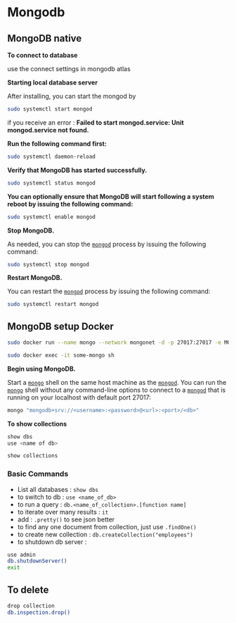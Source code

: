 # Mongodb

## MongoDB native

**To connect to database**

use the connect settings in mongodb atlas

**Starting local database server**

After installing, you can start the mongod by

```sh
sudo systemctl start mongod
```

if you receive an error : **Failed to start mongod.service: Unit mongod.service not found.**

**Run the following command first:**

```sh
sudo systemctl daemon-reload
```

**Verify that MongoDB has started successfully.**

```sh
sudo systemctl status mongod
```

**You can optionally ensure that MongoDB will start following a system reboot by issuing the following command:**

```sh
sudo systemctl enable mongod
```

**Stop MongoDB.**

As needed, you can stop the [`mongod`](https://docs.mongodb.com/manual/reference/program/mongod/#bin.mongod) process by issuing the following command:

```sh
sudo systemctl stop mongod
```

**Restart MongoDB.**

You can restart the [`mongod`](https://docs.mongodb.com/manual/reference/program/mongod/#bin.mongod) process by issuing the following command:

```sh
sudo systemctl restart mongod
```

## MongoDB setup Docker
```sh
sudo docker run --name mongo --network mongonet -d -p 27017:27017 -e MONGO_INITDB_ROOT_USERNAME=admin -e MONGO_INITDB_ROOT_PASSWORD=pass mongo

sudo docker exec -it some-mongo sh
```

**Begin using MongoDB.**

Start a [`mongo`](https://docs.mongodb.com/manual/reference/program/mongo/#bin.mongo) shell on the same host machine as the [`mongod`](https://docs.mongodb.com/manual/reference/program/mongod/#bin.mongod). You can run the [`mongo`](https://docs.mongodb.com/manual/reference/program/mongo/#bin.mongo) shell without any command-line options to connect to a [`mongod`](https://docs.mongodb.com/manual/reference/program/mongod/#bin.mongod) that is running on your localhost with default port 27017:

```sh
mongo "mongodb+srv://<username>:<password>@<url>:<port>/<db>"
```

**To show collections**

```sh
show dbs
use <name of db>

show collections
```

### Basic Commands

* List all databases : `show dbs`
* to switch to db : `use <name_of_db>`
* to run a query : `db.<name_of_collection>.[function name]`
* to iterate over many results : `it` 
* add : `.pretty()` to see json better
* to find any one document from collection, just use `.findOne()` 
* to create new collection : `db.createCollection("employees")`
* to shutdown db server : 

```sh
use admin
db.shutdownServer()
exit
```

## To delete 
```sh
drop collection
db.inspection.drop()
```